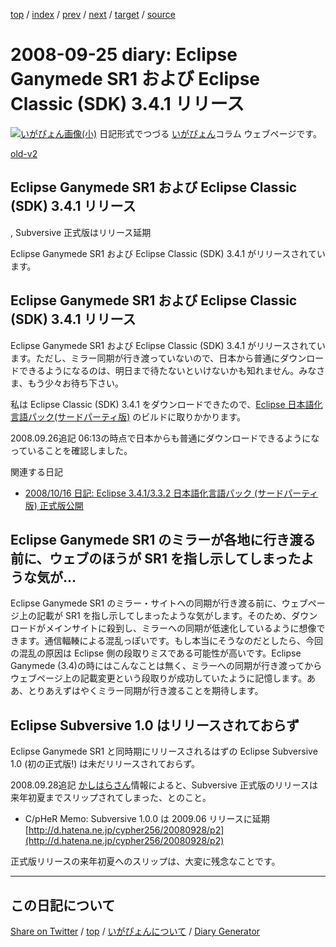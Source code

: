 [top](../index.html) 
 / [index](index.html) 
 / [prev](ig080922.html) 
 / [next](ig080928.html) 
 / [target](https://igapyon.github.io/diary/2008/ig080925.html) 
 / [source](https://github.com/igapyon/diary/blob/gh-pages/2008/ig080925.src.md) 

2008-09-25 diary: Eclipse Ganymede SR1 および Eclipse Classic (SDK) 3.4.1 リリース
=====================================================================================================
[![いがぴょん画像(小)](https://igapyon.github.io/diary/images/iga200306s.jpg "いがぴょん")](https://igapyon.github.io/diary/memo/memoigapyon.html) 日記形式でつづる [いがぴょん](https://igapyon.github.io/diary/memo/memoigapyon.html)コラム ウェブページです。

[old-v2](ig080925-orig.html)

## Eclipse Ganymede SR1 および Eclipse Classic (SDK) 3.4.1 リリース
, Subversive 正式版はリリース延期

Eclipse Ganymede SR1 および Eclipse Classic (SDK) 3.4.1 がリリースされています。


## Eclipse Ganymede SR1 および Eclipse Classic (SDK) 3.4.1 リリース

Eclipse Ganymede SR1 および Eclipse Classic (SDK) 3.4.1 がリリースされています。ただし、ミラー同期が行き渡っていないので、日本から普通にダウンロードできるようになるのは、明日まで待たないといけないかも知れません。みなさま、もう少々お待ち下さい。

私は Eclipse Classic (SDK) 3.4.1 をダウンロードできたので、[Eclipse 日本語化言語パック(サードパーティ版)](http://www.igapyon.jp/blanco/nlpack/eclipse/) のビルドに取りかかります。

2008.09.26追記 06:13の時点で日本からも普通にダウンロードできるようになっていることを確認しました。

関連する日記

* [2008/10/16 日記: Eclipse 3.4.1/3.3.2 日本語化言語パック (サードパーティ版) 正式版公開](ig081016.html)

## Eclipse Ganymede SR1 のミラーが各地に行き渡る前に、ウェブのほうが SR1 を指し示してしまったような気が…

Eclipse Ganymede SR1 のミラー・サイトへの同期が行き渡る前に、ウェブページ上の記載が SR1 を指し示してしまったような気がします。そのため、ダウンロードがメインサイトに殺到し、ミラーへの同期が低速化しているように想像できます。通信輻輳による混乱っぽいです。もし本当にそうなのだとしたら、今回の混乱の原因は Eclipse 側の段取りミスである可能性が高いです。Eclipse Ganymede (3.4)の時にはこんなことは無く、ミラーへの同期が行き渡ってからウェブページ上の記載変更という段取りが成功していたように記憶します。ああ、とりあえずはやくミラー同期が行き渡ることを期待します。

## Eclipse Subversive 1.0 はリリースされておらず

Eclipse Ganymede SR1 と同時期にリリースされるはずの Eclipse Subversive 1.0 (初の正式版!) は未だリリースされておらず。

2008.09.28追記 [かしはらさん](http://d.hatena.ne.jp/cypher256/)情報によると、Subversive 正式版のリリースは来年初夏までスリップされてしまった、とのこと。

* C/pHeR Memo: Subversive 1.0.0 は 2009.06 リリースに延期
  [http://d.hatena.ne.jp/cypher256/20080928/p2](http://d.hatena.ne.jp/cypher256/20080928/p2)

正式版リリースの来年初夏へのスリップは、大変に残念なことです。


----------------------------------------------------------------------------------------------------

## この日記について

[Share on Twitter](https://twitter.com/intent/tweet?hashtags=igapyon%2Cdiary%2C%E3%81%84%E3%81%8C%E3%81%B4%E3%82%87%E3%82%93&text=Eclipse+Ganymede+SR1+%E3%81%8A%E3%82%88%E3%81%B3+Eclipse+Classic+%28SDK%29+3.4.1+%E3%83%AA%E3%83%AA%E3%83%BC%E3%82%B9&url=https%3A%2F%2Figapyon.github.io%2Fdiary%2F2008%2Fig080925.html) / [top](../index.html) / [いがぴょんについて](https://igapyon.github.io/diary/memo/memoigapyon.html) / [Diary Generator](https://github.com/igapyon/igapyonv3)

